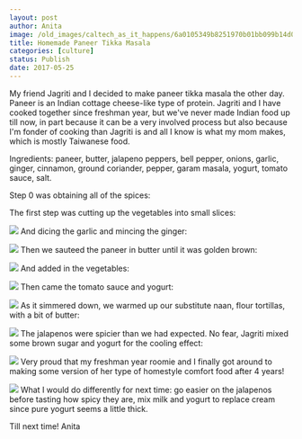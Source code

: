 ```yaml
---
layout: post
author: Anita
image: /old_images/caltech_as_it_happens/6a0105349b8251970b01bb099b14d0970d.jpg
title: Homemade Paneer Tikka Masala
categories: [culture]
status: Publish
date: 2017-05-25
---
```


My friend Jagriti and I decided to make paneer tikka masala the other day. Paneer is an Indian cottage cheese-like type of protein. Jagriti and I have cooked together since freshman year, but we've never made Indian food up till now, in part because it can be a very involved process but also because I'm fonder of cooking than Jagriti is and all I know is what my mom makes, which is mostly Taiwanese food.

Ingredients: paneer, butter, jalapeno peppers, bell pepper, onions, garlic, ginger, cinnamon, ground coriander, pepper, garam masala, yogurt, tomato sauce, salt.

Step 0 was obtaining all of the spices:

The first step was cutting up the vegetables into small slices:


![](/old_images/caltech_as_it_happens/6a0105349b8251970b01bb099b14dc970d.jpg)
And dicing the garlic and mincing the ginger:


![](/old_images/caltech_as_it_happens/6a0105349b8251970b01b8d2823ea0970c.jpg)
Then we sauteed the paneer in butter until it was golden brown:


![](/old_images/caltech_as_it_happens/6a0105349b8251970b01bb099b14e8970d.jpg)
And added in the vegetables:


![](/old_images/6a0105349b8251970b01b7c8f7f88b970b-800wi.jpg)
Then came the tomato sauce and yogurt:


![](/old_images/caltech_as_it_happens/6a0105349b8251970b01b7c8f7f892970b.jpg)
As it simmered down, we warmed up our substitute naan, flour tortillas, with a bit of butter:


![](/old_images/caltech_as_it_happens/6a0105349b8251970b01b8d2823eb1970c.jpg)
The jalapenos were spicier than we had expected. No fear, Jagriti mixed some brown sugar and yogurt for the cooling effect:


![](/old_images/caltech_as_it_happens/6a0105349b8251970b01b8d2823eb5970c.jpg)
Very proud that my freshman year roomie and I finally got around to making some version of her type of homestyle comfort food after 4 years!


![](/old_images/caltech_as_it_happens/6a0105349b8251970b01bb099b14fd970d.jpg)
What I would do differently for next time: go easier on the jalapenos before tasting how spicy they are, mix milk and yogurt to replace cream since pure yogurt seems a little thick.

Till next time!
Anita
